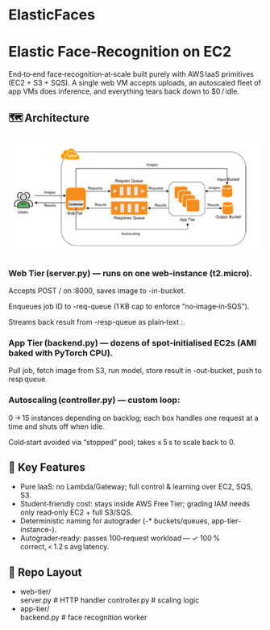 # ElasticFaces

<h1>Elastic Face‑Recognition on EC2</h1>

End‑to‑end face‑recognition‑at‑scale built purely with AWS IaaS primitives (EC2 + S3 + SQS). A single web VM accepts uploads, an autoscaled fleet of app VMs does inference, and everything tears back down to $0 / idle.

<h2>🗺 Architecture</h2>
<img src="architecture.png"><br>
<h3>Web Tier (server.py) — runs on one web-instance (t2.micro).</h3>

Accepts POST / on :8000, saves image to <ASUID>-in-bucket.

Enqueues job ID to <ASUID>-req-queue (1 KB cap to enforce “no‑image‑in‑SQS”).

Streams back result from <ASUID>-resp-queue as plain‑text <file>:<name>.

<h3>App Tier (backend.py) — dozens of spot‑initialised EC2s (AMI baked with PyTorch CPU).</h3>

Pull job, fetch image from S3, run model, store result in <ASUID>-out-bucket, push to resp queue.

<h3>Autoscaling (controller.py) — custom loop:</h3>

0 → 15 instances depending on backlog; each box handles one request at a time and shuts off when idle.

Cold‑start avoided via “stopped” pool; takes ≤ 5 s to scale back to 0. 

<h2>🔧 Key Features</h2>
<ul>
<li>Pure IaaS: no Lambda/Gateway; full control & learning over EC2, SQS, S3.</li>

<li>Student‑friendly cost: stays inside AWS Free Tier; grading IAM needs only read‑only EC2 + full S3/SQS.</li>

<li>Deterministic naming for autograder (<ASUID>-* buckets/queues, app-tier-instance-<n>).</li>

<li>Autograder‑ready: passes 100‑request workload — ✓ 100 % correct, < 1.2 s avg latency. </li>
</ul>

<h2>📂 Repo Layout</h2>
<ul>
<li>web-tier/</li>
  server.py        # HTTP handler
  controller.py    # scaling logic
<li>app-tier/</li>
  backend.py       # face recognition worker
</ul>


